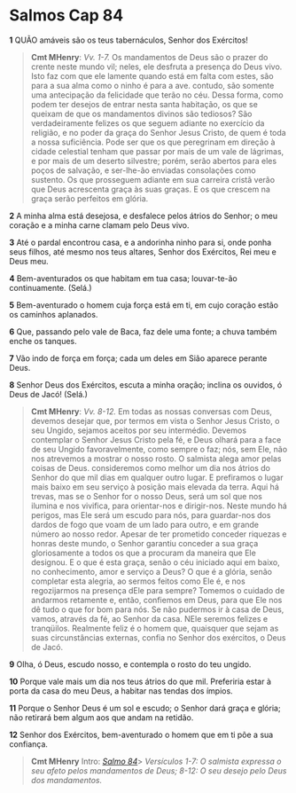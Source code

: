 # Salmos Cap 84

**1** 	QUÃO amáveis são os teus tabernáculos, Senhor dos Exércitos!

> **Cmt MHenry**: *Vv. 1-7.* Os mandamentos de Deus são o prazer do crente neste mundo vil; neles, ele desfruta a presença do Deus vivo. Isto faz com que ele lamente quando está em falta com estes, são para a sua alma como o ninho é para a ave. contudo, são somente uma antecipação da felicidade que terão no céu. Dessa forma, como podem ter desejos de entrar nesta santa habitação, os que se queixam de que os mandamentos divinos são tediosos? São verdadeiramente felizes os que seguem adiante no exercício da religião, e no poder da graça do Senhor Jesus Cristo, de quem é toda a nossa suficiência. Pode ser que os que peregrinam em direção à cidade celestial tenham que passar por mais de um vale de lágrimas, e por mais de um deserto silvestre; porém, serão abertos para eles poços de salvação, e ser-lhe-ão enviadas consolações como sustento. Os que prosseguem adiante em sua carreira cristã verão que Deus acrescenta graça às suas graças. E os que crescem na graça serão perfeitos em glória.

**2** 	A minha alma está desejosa, e desfalece pelos átrios do Senhor; o meu coração e a minha carne clamam pelo Deus vivo.

**3** 	Até o pardal encontrou casa, e a andorinha ninho para si, onde ponha seus filhos, até mesmo nos teus altares, Senhor dos Exércitos, Rei meu e Deus meu.

**4** 	Bem-aventurados os que habitam em tua casa; louvar-te-ão continuamente. (Selá.)

**5** 	Bem-aventurado o homem cuja força está em ti, em cujo coração estão os caminhos aplanados.

**6** 	Que, passando pelo vale de Baca, faz dele uma fonte; a chuva também enche os tanques.

**7** 	Vão indo de força em força; cada um deles em Sião aparece perante Deus.

**8** 	Senhor Deus dos Exércitos, escuta a minha oração; inclina os ouvidos, ó Deus de Jacó! (Selá.)

> **Cmt MHenry**: *Vv. 8-12.* Em todas as nossas conversas com Deus, devemos desejar que, por termos em vista o Senhor Jesus Cristo, o seu Ungido, sejamos aceitos por seu intermédio. Devemos contemplar o Senhor Jesus Cristo pela fé, e Deus olhará para a face de seu Ungido favoravelmente, como sempre o faz; nós, sem Ele, não nos atrevemos a mostrar o nosso rosto. O salmista alega amor pelas coisas de Deus. consideremos como melhor um dia nos átrios do Senhor do que mil dias em qualquer outro lugar. E prefiramos o lugar mais baixo em seu serviço à posição mais elevada da terra. Aqui há trevas, mas se o Senhor for o nosso Deus, será um sol que nos ilumina e nos vivifica, para orientar-nos e dirigir-nos. Neste mundo há perigos, mas Ele será um escudo para nós, para guardar-nos dos dardos de fogo que voam de um lado para outro, e em grande número ao nosso redor. Apesar de ter prometido conceder riquezas e honras deste mundo, o Senhor garantiu conceder a sua graça gloriosamente a todos os que a procuram da maneira que Ele designou. E o que é esta graça, senão o céu iniciado aqui em baixo, no conhecimento, amor e serviço a Deus? O que é a glória, senão completar esta alegria, ao sermos feitos como Ele é, e nos regozijarmos na presença dEle para sempre? Tomemos o cuidado de andarmos retamente e, então, confiemos em Deus, para que Ele nos dê tudo o que for bom para nós. Se não pudermos ir à casa de Deus, vamos, através da fé, ao Senhor da casa. NEle seremos felizes e tranqüilos. Realmente feliz é o homem que, quaisquer que sejam as suas circunstâncias externas, confia no Senhor dos exércitos, o Deus de Jacó.

**9** 	Olha, ó Deus, escudo nosso, e contempla o rosto do teu ungido.

**10** 	Porque vale mais um dia nos teus átrios do que mil. Preferiria estar à porta da casa do meu Deus, a habitar nas tendas dos ímpios.

**11** 	Porque o Senhor Deus é um sol e escudo; o Senhor dará graça e glória; não retirará bem algum aos que andam na retidão.

**12** 	Senhor dos Exércitos, bem-aventurado o homem que em ti põe a sua confiança.


> **Cmt MHenry** Intro: *[Salmo 84](../19A-Sl/84.md#0)*> *Versículos 1-7: O salmista expressa o seu afeto pelos mandamentos de Deus; 8-12: O seu desejo pelo Deus dos mandamentos.*